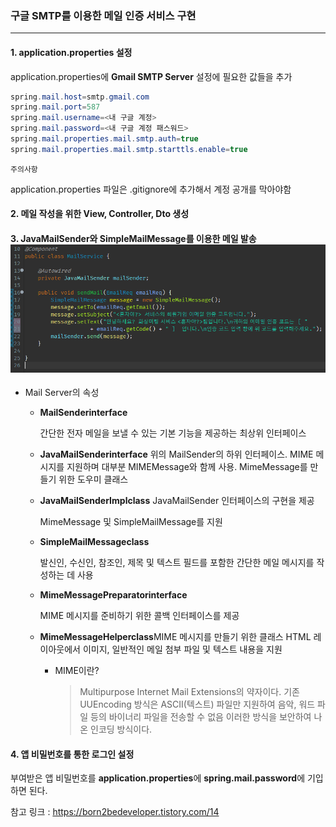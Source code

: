 ### 구글 SMTP를 이용한 메일 인증 서비스 구현 

----------

#### 1. application.properties 설정

application.properties에 **Gmail SMTP Server** 설정에 필요한 값들을 추가

```java
spring.mail.host=smtp.gmail.com
spring.mail.port=587
spring.mail.username=<내 구글 계정>
spring.mail.password=<내 구글 계정 패스워드>
spring.mail.properties.mail.smtp.auth=true
spring.mail.properties.mail.smtp.starttls.enable=true
```

`주의사항`

application.properties 파일은 .gitignore에 추가해서 계정 공개를 막아야함



#### 2. 메일 작성을 위한 View, Controller, Dto 생성



#### 3. JavaMailSender와 SimpleMailMessage를 이용한 메일 발송![image-20220819095510675](이메일인증smtp.assets/image-20220819095510675.png)



- Mail Server의 속성

  - **MailSenderinterface**

    간단한 전자 메일을 보낼 수 있는 기본 기능을 제공하는 최상위 인터페이스

  - **JavaMailSenderinterface**
    위의 MailSender의 하위 인터페이스.
    MIME 메시지를 지원하며 대부분 MIMEMessage와 함께 사용.
    MimeMessage를 만들기 위한 도우미 클래스

  - **JavaMailSenderImplclass**
    JavaMailSender 인터페이스의 구현을 제공

    MimeMessage 및 SimpleMailMessage를 지원

  - **SimpleMailMessageclass**

    발신인, 수신인, 참조인, 제목 및 텍스트 필드를 포함한 간단한 메일 메시지를 작성하는 데 사용

  - **MimeMessagePreparatorinterface**

    MIME 메시지를 준비하기 위한 콜백 인터페이스를 제공

  - **MimeMessageHelperclass**MIME 메시지를 만들기 위한 클래스
    HTML 레이아웃에서 이미지, 일반적인 메일 첨부 파일 및 텍스트 내용을 지원

    - MIME이란?

      >Multipurpose Internet Mail Extensions의 약자이다.
      >기존 UUEncoding 방식은 ASCII(텍스트) 파일만 지원하여 음악, 워드 파일 등의 바이너리 파일을 전송할 수 없음
      >이러한 방식을 보안하여 나온 인코딩 방식이다.



#### 4. 앱 비밀번호를 통한 로그인 설정

부여받은 앱 비밀번호를 **application.properties**에 **spring.mail.password**에 기입하면 된다.



참고 링크 : https://born2bedeveloper.tistory.com/14

